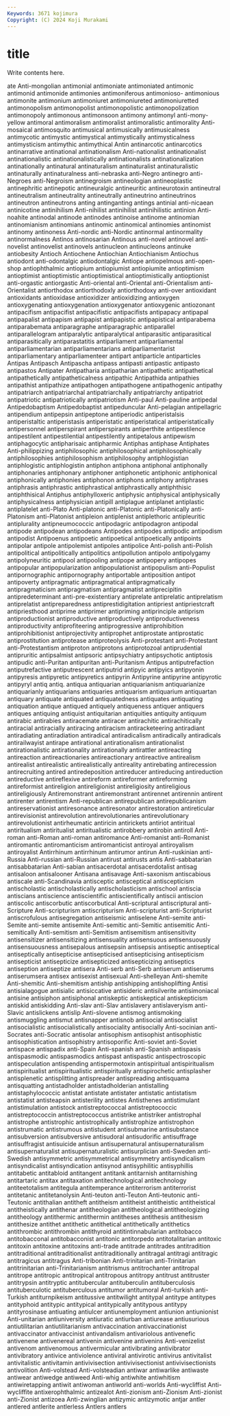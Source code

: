 ```yaml
---
Keywords: 3671 kojimura
Copyright: (C) 2024 Koji Murakami
---
```


# title

Write contents here.



ate Anti-mongolian antimonial antimoniate antimoniated antimonic antimonid antimonide antimonies
antimoniferous antimonioso- antimonious antimonite antimonium antimoniuret antimoniureted antimoniuretted antimonopolism antimonopolist
antimonopolistic antimonopolization antimonopoly antimonous antimonsoon antimony antimonyl anti-mony-yellow antimoral antimoralism
antimoralist antimoralistic antimorality Anti-mosaical antimosquito antimusical antimusically antimusicalness antimycotic antimystic
antimystical antimystically antimysticalness antimysticism antimythic antimythical Antin antinarcotic antinarcotics antinarrative
antinational antinationalism Anti-nationalist antinationalist antinationalistic antinationalistically antinationalists antinationalization antinationally antinatural
antinaturalism antinaturalist antinaturalistic antinaturally antinaturalness anti-nebraska anti-Negro antinegro anti-Negroes anti-Negroism
antinegroism antineologian antineoplastic antinephritic antinepotic antineuralgic antineuritic antineurotoxin antineutral antineutralism
antineutrality antineutrally antineutrino antineutrinos antineutron antineutrons anting antinganting antings antinial
anti-nicaean antinicotine antinihilism Anti-nihilist antinihilist antinihilistic antinion Anti-noahite antinodal antinode
antinodes antinoise antinome antinomian antinomianism antinomians antinomic antinomical antinomies antinomist
antinomy antinoness Anti-nordic anti-Nordic antinormal antinormality antinormalness Antinos antinosarian Antinous
anti-novel antinovel anti-novelist antinovelist antinovels antinucleon antinucleons antinuke antiobesity Antioch
Antiochene Antiochian Antiochianism Antiochus antiodont anti-odontalgic antiodontalgic Antiope antiopelmous anti-open-shop
antiophthalmic antiopium antiopiumist antiopiumite antioptimism antioptimist antioptimistic antioptimistical antioptimistically antioptionist
anti-orgastic antiorgastic Anti-oriental anti-Oriental anti-Orientalism anti-Orientalist antiorthodox antiorthodoxly antiorthodoxy anti-over
antioxidant antioxidants antioxidase antioxidizer antioxidizing antioxygen antioxygenating antioxygenation antioxygenator antioxygenic
antiozonant antipacifism antipacifist antipacifistic antipacifists antipapacy antipapal antipapalist antipapism antipapist
antipapistic antipapistical antiparabema antiparabemata antiparagraphe antiparagraphic antiparallel antiparallelogram antiparalytic antiparalytical
antiparasitic antiparasitical antiparasitically antiparastatitis antiparliament antiparliamental antiparliamentarian antiparliamentarians antiparliamentarist antiparliamentary
antiparliamenteer antipart antiparticle antiparticles Antipas Antipasch Antipascha antipass antipasti antipastic
antipasto antipastos Antipater Antipatharia antipatharian antipathetic antipathetical antipathetically antipatheticalness antipathic
Antipathida antipathies antipathist antipathize antipathogen antipathogene antipathogenic antipathy antipatriarch antipatriarchal
antipatriarchally antipatriarchy antipatriot antipatriotic antipatriotically antipatriotism Anti-paul Anti-pauline antipedal Antipedobaptism
Antipedobaptist antipeduncular Anti-pelagian antipellagric antipendium antipepsin antipeptone antiperiodic antiperistalsis antiperistaltic
antiperistasis antiperistatic antiperistatical antiperistatically antipersonnel antiperspirant antiperspirants antiperthite antipestilence antipestilent
antipestilential antipestilently antipetalous antipewism antiphagocytic antipharisaic antipharmic Antiphas antiphase Antiphates
Anti-philippizing antiphilosophic antiphilosophical antiphilosophically antiphilosophies antiphilosophism antiphilosophy antiphlogistian antiphlogistic antiphlogistin
antiphon antiphona antiphonal antiphonally antiphonaries antiphonary antiphoner antiphonetic antiphonic antiphonical
antiphonically antiphonies antiphonon antiphons antiphony antiphrases antiphrasis antiphrastic antiphrastical antiphrastically
antiphthisic antiphthisical Antiphus antiphylloxeric antiphysic antiphysical antiphysically antiphysicalness antiphysician antipill
antiplague antiplanet antiplastic antiplatelet anti-Plato Anti-platonic anti-Platonic anti-Platonically anti-Platonism anti-Platonist
antipleion antiplenist antiplethoric antipleuritic antiplurality antipneumococcic antipodagric antipodagron antipodal antipode
antipodean antipodeans Antipodes antipodes antipodic antipodism antipodist Antipoenus antipoetic antipoetical
antipoetically antipoints antipolar antipole antipolemist antipoles antipolice Anti-polish anti-Polish antipolitical
antipolitically antipolitics antipollution antipolo antipolygamy antipolyneuritic antipool antipooling antipope antipopery
antipopes antipopular antipopularization antipopulationist antipopulism anti-Populist antipornographic antipornography antiportable antiposition
antipot antipoverty antipragmatic antipragmatical antipragmatically antipragmaticism antipragmatism antipragmatist antiprecipitin antipredeterminant
anti-pre-existentiary antiprelate antiprelatic antiprelatism antiprelatist antipreparedness antiprestidigitation antipriest antipriestcraft antipriesthood
antiprime antiprimer antipriming antiprinciple antiprism antiproductionist antiproductive antiproductively antiproductiveness antiproductivity
antiprofiteering antiprogressive antiprohibition antiprohibitionist antiprojectivity antiprophet antiprostate antiprostatic antiprostitution antiprotease
antiproteolysis Anti-protestant anti-Protestant anti-Protestantism antiproton antiprotons antiprotozoal antiprudential antipruritic antipsalmist
antipsoric antipsychiatry antipsychotic antiptosis antipudic anti-Puritan antipuritan anti-Puritanism Antipus antiputrefaction
antiputrefactive antiputrescent antiputrid antipyic antipyics antipyonin antipyresis antipyretic antipyretics antipyrin
Antipyrine antipyrine antipyrotic antipyryl antiq antiq. antiqua antiquarian antiquarianism antiquarianize
antiquarianly antiquarians antiquaries antiquarism antiquarium antiquartan antiquary antiquate antiquated antiquatedness
antiquates antiquating antiquation antique antiqued antiquely antiqueness antiquer antiquers antiques
antiquing antiquist antiquitarian antiquities antiquity antiquum antirabic antirabies antiracemate antiracer
antirachitic antirachitically antiracial antiracially antiracing antiracism antiracketeering antiradiant antiradiating antiradiation
antiradical antiradicalism antiradically antiradicals antirailwayist antirape antirational antirationalism antirationalist antirationalistic
antirationality antirationally antirattler antireacting antireaction antireactionaries antireactionary antireactive antirealism antirealist
antirealistic antirealistically antireality antirebating antirecession antirecruiting antired antiredeposition antireducer antireducing
antireduction antireductive antireflexive antireform antireformer antireforming antireformist antireligion antireligionist antireligiosity
antireligious antireligiously Antiremonstrant antiremonstrant antirennet antirennin antirent antirenter antirentism Anti-republican
antirepublican antirepublicanism antireservationist antiresonance antiresonator antirestoration antireticular antirevisionist antirevolution antirevolutionaries
antirevolutionary antirevolutionist antirheumatic antiricin antirickets antiriot antiritual antiritualism antiritualist antiritualistic
antirobbery antirobin antiroll Anti-roman anti-Roman anti-roman antiromance Anti-romanist anti-Romanist antiromantic
antiromanticism antiromanticist antiroyal antiroyalism antiroyalist Antirrhinum antirrhinum antirumor antirun Anti-ruskinian
anti-Russia Anti-russian anti-Russian antirust antirusts antis Anti-sabbatarian antisabbatarian Anti-sabian antisacerdotal
antisacerdotalist antisag antisaloon antisalooner Antisana antisavage Anti-saxonism antiscabious antiscale anti-Scandinavia
antisceptic antisceptical antiscepticism antischolastic antischolastically antischolasticism antischool antiscia antiscians antiscience
antiscientific antiscientifically antiscii antiscion antiscolic antiscorbutic antiscorbutical Anti-scriptural antiscriptural anti-Scripture
Anti-scripturism antiscripturism Anti-scripturist anti-Scripturist antiscrofulous antisegregation antiseismic antiselene Anti-semite anti-Semite
anti-semite antisemite Anti-semitic anti-Semitic antisemitic Anti-semitically Anti-semitism anti-Semitism antisemitism antisensitivity
antisensitizer antisensitizing antisensuality antisensuous antisensuously antisensuousness antisepalous antisepsin antisepsis antiseptic
antiseptical antiseptically antisepticise antisepticised antisepticising antisepticism antisepticist antisepticize antisepticized antisepticizing
antiseptics antiseption antiseptize antisera Anti-serb anti-Serb antiserum antiserums antiserumsera antisex
antisexist antisexual Anti-shelleyan Anti-shemite Anti-shemitic Anti-shemitism antiship antishipping antishoplifting Antisi
antisialagogue antisialic antisiccative antisideric antisilverite antisimoniacal antisine antisiphon antisiphonal antiskeptic
antiskeptical antiskepticism antiskid antiskidding Anti-slav anti-Slav antislavery antislaveryism anti-Slavic antislickens
antislip Anti-slovene antismog antismoking antismuggling antismut antisnapper antisnob antisocial antisocialist
antisocialistic antisocialistically antisociality antisocially Anti-socinian anti-Socrates anti-Socratic antisolar antisophism antisophist
antisophistic antisophistication antisophistry antisoporific Anti-soviet anti-Soviet antispace antispadix anti-Spain Anti-spanish
anti-Spanish antispasis antispasmodic antispasmodics antispast antispastic antispectroscopic antispeculation antispending antispermotoxin
antispiritual antispiritualism antispiritualist antispiritualistic antispiritually antispirochetic antisplasher antisplenetic antisplitting antispreader
antispreading antisquama antisquatting antistadholder antistadholderian antistalling antistaphylococcic antistat antistate antistater
antistatic antistatism antistatist antisteapsin antisterility antistes Antisthenes antistimulant antistimulation antistock
antistreptococcal antistreptococcic antistreptococcin antistreptococcus antistrike antistriker antistrophal antistrophe antistrophic antistrophically
antistrophize antistrophon antistrumatic antistrumous antistudent antisubmarine antisubstance antisubversion antisubversive antisudoral
antisudorific antisuffrage antisuffragist antisuicide antisun antisupernatural antisupernaturalism antisupernaturalist antisupernaturalistic antisurplician
anti-Sweden anti-Swedish antisymmetric antisymmetrical antisymmetry antisyndicalism antisyndicalist antisyndication antisynod antisyphilitic
antisyphillis antitabetic antitabloid antitangent antitank antitarnish antitarnishing antitartaric antitax antitaxation
antitechnological antitechnology antiteetotalism antitegula antitemperance antiterrorism antiterrorist antitetanic antitetanolysin Anti-teuton
anti-Teuton Anti-teutonic anti-Teutonic antithalian antitheft antitheism antitheist antitheistic antitheistical antitheistically
antithenar antitheologian antitheological antitheologizing antitheology antithermic antithermin antitheses antithesis antithesism
antithesize antithet antithetic antithetical antithetically antithetics antithrombic antithrombin antithyroid antitintinnabularian
antitobacco antitobacconal antitobacconist antitonic antitorpedo antitotalitarian antitoxic antitoxin antitoxine antitoxins
anti-trade antitrade antitrades antitradition antitraditional antitraditionalist antitraditionally antitragal antitragi antitragic
antitragicus antitragus Anti-tribonian Anti-trinitarian anti-Trinitarian antitrinitarian anti-Trinitarianism antitrismus antitrochanter antitropal
antitrope antitropic antitropical antitropous antitropy antitrust antitruster antitrypsin antitryptic antitubercular
antituberculin antituberculosis antituberculotic antituberculous antitumor antitumoral Anti-turkish anti-Turkish antiturnpikeism antitussive
antitwilight antitypal antitype antitypes antityphoid antitypic antitypical antitypically antitypous antitypy
antityrosinase antiuating antiulcer antiunemployment antiunion antiunionist Anti-unitarian antiuniversity antiuratic antiurban
antiurease antiusurious antiutilitarian antiutilitarianism antivaccination antivaccinationist antivaccinator antivaccinist antivandalism antivariolous
antivenefic antivenene antivenereal antivenin antivenine antivenins Anti-venizelist antivenom antivenomous antivermicular
antivibrating antivibrator antivibratory antivice antiviolence antiviral antivirotic antivirus antivitalist antivitalistic
antivitamin antivivisection antivivisectionist antivivisectionists antivolition Anti-volstead Anti-volsteadian antiwar antiwarlike antiwaste
antiwear antiwedge antiweed Anti-whig antiwhite antiwhitism antiwiretapping antiwit antiwoman antiworld
anti-worlds Anti-wycliffist Anti-wycliffite antixerophthalmic antizealot Anti-zionism anti-Zionism Anti-zionist anti-Zionist antizoea
Anti-zwinglian antizymic antizymotic antjar antler antlered antlerite antlerless Antlers antlers
